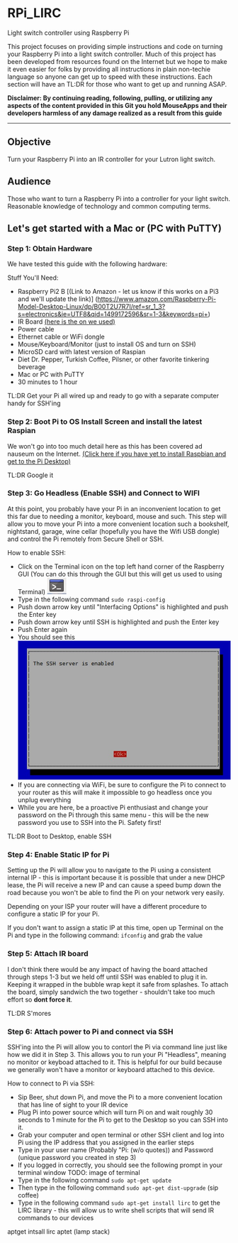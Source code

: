 # RPi_LIRC

Light switch controller using Raspberry Pi

This project focuses on providing simple instructions and code on turning your Raspberry Pi into a light switch controller. Much of this project has been developed from resources found on the Internet but we hope to make it even easier for folks by providing all instructions in plain non-techie language so anyone can get up to speed with these instructions. Each section will have an TL:DR for those who want to get up and running ASAP. 

__Disclaimer: By continuing reading, following, pulling, or utilizing any aspects of the content provided in this Git you hold MouseApps and their developers harmless of any damage realized as a result from this guide__

___

## Objective

Turn your Raspberry Pi into an IR controller for your Lutron light switch.

## Audience

Those who want to turn a Raspberry Pi into a controller for your light switch. Reasonable knowledge of technology and common computing terms.

## Let's get started with a Mac or (PC with PuTTY)

### Step 1: Obtain Hardware

We have tested this guide with the following hardware:

Stuff You'll Need:

* Raspberry Pi2 B [(Link to Amazon - let us know if this works on a Pi3 and we'll update the link)] (<https://www.amazon.com/Raspberry-Pi-Model-Desktop-Linux/dp/B00T2U7R7I/ref=sr_1_3?s=electronics&ie=UTF8&qid=1499172596&sr=1-3&keywords=pi+>)
* IR Board [(here is the on we used)](https://www.amazon.com/Infrared-Shield-RPi/dp/B01C2AQL62/ref=sr_1_1?s=electronics&ie=UTF8&qid=1499172489&sr=1-1&keywords=pi+ir>)
* Power cable
* Ethernet cable or WiFi dongle
* Mouse/Keyboard/Monitor (just to install OS and turn on SSH)
* MicroSD card with latest version of Raspian
* Diet Dr. Pepper, Turkish Coffee, Pilsner, or other favorite tinkering beverage
* Mac or PC with PuTTY
* 30 minutes to 1 hour

TL:DR Get your Pi all wired up and ready to go with a separate computer handy for SSH'ing

### Step 2: Boot Pi to OS Install Screen and install the latest Raspian

We won't go into too much detail here as this has been covered ad nauseum on the Internet. [(Click here if you have yet to install Raspbian and get to the Pi Desktop)](<http://lmgtfy.com/?q=How+to+install+Raspian+on+Raspberry+pi>)

TL:DR Google it

### Step 3: Go Headless (Enable SSH) and Connect to WIFI

At this point, you probably have your Pi in an inconvenient location to get this far due to needing a monitor, keyboard, mouse and such. This step will allow you to move your Pi into a more convenient location such a bookshelf, nightstand, garage, wine cellar (hopefully you have the Wifi USB dongle) and control the Pi remotely from Secure Shell or SSH.

How to enable SSH:
* Click on the Terminal icon on the top left hand corner of the Raspberry GUI (You can do this through the GUI but this will get us used to using Terminal) ![Terminal Icon](images/Terminal.jpg "Terminal")
* Type in the following command   `sudo raspi-config`
* Push down arrow key until "Interfacing Options" is highlighted and push the Enter key
* Push down arrow key until SSH is highlighted and push the Enter key
* Push Enter again 
* You should see this ![Success](images/SSHEnabled.jpg "SSH Success")
* If you are connecting via WiFi, be sure to configure the Pi to connect to your router as this will make it impossible to go headless once you unplug everything
* While you are here, be a proactive Pi enthusiast and change your password on the Pi through this same menu - this will be the new password you use to SSH into the Pi. Safety first!

TL:DR Boot to Desktop, enable SSH

### Step 4: Enable Static IP for Pi

Setting up the Pi will allow you to navigate to the Pi using a consistent internal IP - this is important because it is possible that under a new DHCP lease, the Pi will receive a new IP and can cause a speed bump down the road because you won't be able to find the Pi on your network very easily.

Depending on your ISP your router will have a different procedure to configure a static IP for your Pi. 

If you don't want to assign a static IP at this time, open up Terminal on the Pi and type in the following command: `ifconfig` and grab the value 

### Step 5: Attach IR board

I don't think there would be any impact of having the board attached through steps 1-3 but we held off until SSH was enabled to plug it in. Keeping it wrapped in the bubble wrap kept it safe from splashes. To attach the board, simply sandwich the two together - shouldn't take too much effort so __dont force it__.

TL:DR S'mores

### Step 6: Attach power to Pi and connect via SSH

SSH'ing into the Pi will allow you to contorl the Pi via command line just like how we did it in Step 3. This allows you to run your Pi "Headless", meaning no monitor or keyboad attached to it. This is helpful for our build because we generally won't have a monitor or keyboard attached to this device.

How to connect to Pi via SSH:

* Sip Beer, shut down Pi, and move the Pi to a more convenient location that has line of sight to your IR device
* Plug Pi into power source which will turn Pi on and wait roughly 30 seconds to 1 minute for the Pi to get to the Desktop so you can SSH into it.
* Grab your computer and open terminal or other SSH client and log into Pi using the IP address that you assigned in the earlier steps
* Type in your user name (Probably "Pi: (w/o quotes)) and Password (unique password you created in step 3)
* If you logged in correctly, you should see the following prompt in your terminal window TODO: image of terminal
* Type in the following command   `sudo apt-get update`
* Then type in the following command   `sudo apt-get dist-upgrade` (sip coffee)
* Type in the following command   `sudo apt-get install lirc` to get the LIRC library - this will allow us to write shell scripts that will send IR commands to our devices


aptget intsall lirc
aptet (lamp stack)
